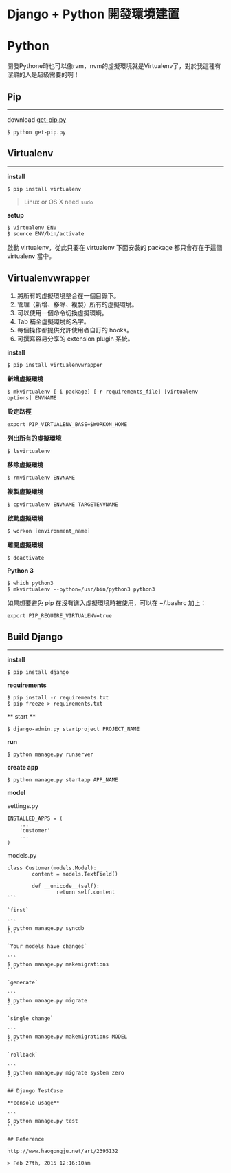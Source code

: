# Django + Python 開發環境建置

# Python

開發Pythone時也可以像rvm，nvm的虛擬環境就是Virtualenv了，對於我這種有潔癖的人是超級需要的啊！

## Pip

---

download [get-pip.py](https://bootstrap.pypa.io/get-pip.py)

```
$ python get-pip.py
```

## Virtualenv

---

**install**

```
$ pip install virtualenv
```

> Linux or OS X need `sudo`

**setup**

```
$ virtualenv ENV
$ source ENV/bin/activate
```

啟動 virtualenv，從此只要在 virtualenv 下面安裝的 package 都只會存在于這個 virtualenv 當中。

## Virtualenvwrapper

1. 將所有的虛擬環境整合在一個目錄下。
2. 管理（新增、移除、複製）所有的虛擬環境。
3. 可以使用一個命令切換虛擬環境。
4. Tab 補全虛擬環境的名字。
5. 每個操作都提供允許使用者自訂的 hooks。
6. 可撰寫容易分享的 extension plugin 系統。

**install**

```
$ pip install virtualenvwrapper
```

**新增虛擬環境**

```
$ mkvirtualenv [-i package] [-r requirements_file] [virtualenv options] ENVNAME
```

**設定路徑**

```
export PIP_VIRTUALENV_BASE=$WORKON_HOME
```

**列出所有的虛擬環境**

```
$ lsvirtualenv
```

**移除虛擬環境**

```
$ rmvirtualenv ENVNAME
```

**複製虛擬環境**

```
$ cpvirtualenv ENVNAME TARGETENVNAME 
```

**啟動虛擬環境**

```
$ workon [environment_name]
```

**離開虛擬環境**

```
$ deactivate
```

**Python 3**

```
$ which python3
$ mkvirtualenv --python=/usr/bin/python3 python3
```

如果想要避免 pip 在沒有進入虛擬環境時被使用，可以在 ~/.bashrc 加上：

```
export PIP_REQUIRE_VIRTUALENV=true
```

## Build Django

---

**install**

```
$ pip install django
```

**requirements**

```
$ pip install -r requirements.txt
$ pip freeze > requirements.txt		
```

** start **

```
$ django-admin.py startproject PROJECT_NAME
```

**run**

```
$ python manage.py runserver
```

**create app**

```
$ python manage.py startapp APP_NAME
```

**model**

settings.py

```
INSTALLED_APPS = (
	...
	'customer'
	...
)
```

models.py

````
class Customer(models.Model):
		content = models.TextField()

		def __unicode__(self):
				return self.content
```

`first`

```     	
$ python manage.py syncdb
```

`Your models have changes`

```
$ python manage.py makemigrations
```

`generate`

```
$ python manage.py migrate
```

`single change`

```
$ python manage.py makemigrations MODEL
```

`rollback`

```
$ python manage.py migrate system zero
```

## Django TestCase

**console usage**

```
$ python manage.py test
```

## Reference

http://www.haogongju.net/art/2395132

> Feb 27th, 2015 12:16:10am